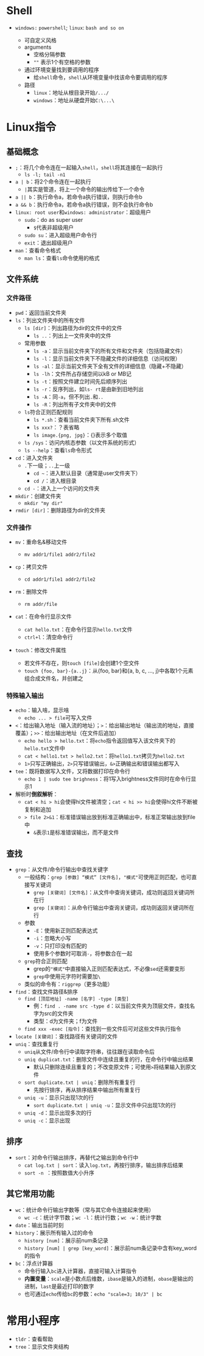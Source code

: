 # Shell

- `windows:` `powershell`; `linux`: `bash and so on` 

  - 可自定义风格
  - arguments
    - 空格分隔参数
    - `""` 表示1个有空格的参数
  - 通过环境变量找到要调用的程序
    - 给`shell`命令，`shell`从环境变量中找该命令要调用的程序
  - 路径
    - `linux`：地址从根目录开始`/.../`
    - `windows`：地址从硬盘开始`C:\...\`

# Linux指令

## 基础概念

- `;`：将几个命令连在一起输入`shell`，`shell`将其连接在一起执行
  - `ls -l; tail -n1`
- `a | b`：将2个命令连在一起执行
  - `|`其实是管道，将上一个命令的输出传给下一个命令
- `a || b`：执行命令a，若命令a执行错误，则执行命令b
- `a && b`：执行命令a，若命令a执行错误，则不会执行命令b
- `linux: root user`和`windows: administrator`：超级用户
  - `sudo`：do as super user
    - `$`代表非超级用户
  - `sudo su`：进入超级用户命令行
  - `exit`：退出超级用户
- `man`：查看命令格式
  - `man ls`：查看`ls`命令使用的格式

## 文件系统

### 文件路径

- `pwd`：返回当前文件夹
- `ls`：列出文件夹中的所有文件
  - `ls [dir]`：列出路径为dir的文件中的文件
    - `ls ..`：列出上一文件夹中的文件
  - 常用参数
    - `ls -a`：显示当前文件夹下的所有文件和文件夹（包括隐藏文件）
    - `ls -l`：显示当前文件夹下不隐藏文件的详细信息（访问权限）
    - `ls -al`：显示当前文件夹下全有文件的详细信息（隐藏+不隐藏）
    - `ls -lh`：文件所占存储空间以kB or MB记
    - `ls -t`：按照文件建立时间先后顺序列出
    - `ls -r`：反序列出，如`ls- rt`是由新到旧地列出
    - `ls -A`：同`-a`，但不列出`.`和`..`
    - `ls -R`：列出所有子文件夹中的文件
  - `ls`符合正则匹配规则
    - `ls *.sh`：查看当前文件夹下所有.sh文件
    - `ls xxx?`：？表省略
    - `ls image.{png, jpg}`：{}表示多个取值
  - `ls /sys`：访问内核态参数（以文件系统的形式）
  - `ls --help`：查看`ls`命令形式
- `cd`：进入文件夹
  - `.`下一级；`..`上一级
    - `cd ~`：进入默认目录（通常是user文件夹下）
    - `cd /`：进入根目录
  - `cd -`：进入上一个访问的文件夹
- `mkdir`：创建文件夹
  - `mkdir "my dir"`
- `rmdir [dir]`：删除路径为dir的文件夹

### 文件操作

- `mv`：重命名&移动文件
  - `mv addr1/file1 addr2/file2`

- `cp`：拷贝文件

  - `cd addr1/file1 addr2/file2`
- `rm`：删除文件
  - `rm addr/file`
- `cat`：在命令行显示文件
  - `cat hello.txt`：在命令行显示`hello.txt`文件
  - `ctrl+l`：清空命令行
- `touch`：修改文件属性
  - 若文件不存在，则`touch [file]`会创建1个空文件
  - `touch {foo, bar}-{a..j}`：从{foo, bar}和{a, b, c, ..., j}中各取1个元素组合成文件名，并创建之

### 特殊输入输出

- `echo`：输入啥，显示啥
  - `echo ... > file`可写入文件
- `<`：给出输入地址（输入流的地址）；`>`：给出输出地址（输出流的地址，直接覆盖）；`>>`：给出输出地址（在文件后追加）
  - `echo hello > hello.txt`：将`echo`指令返回值写入该文件夹下的`hello.txt`文件中
  - `cat < hello1.txt > hello2.txt`：将`hello1.txt`拷贝为`hello2.txt`
  - `1>`只写正确输出，`2>`只写错误输出，`&>`正确输出和错误输出都写入
- `tee`：既将数据写入文件，又将数据打印在命令行
  - `echo 1 | sudo tee brighness`：将1写入brightness文件同时在命令行显示1
- 解析时**倒叙解析**：
  - `cat < hi > hi`会使得hi文件被清空；`cat < hi >> hi`会使得hi文件不断被复制和追加
  - `> file 2>&1`：标准错误输出放到标准正确输出中，标准正常输出放到file中
    - `&`表示`1`是标准错误输出，而不是文件

## 查找

- `grep`：从文件/命令行输出中查找关键字
  - 一般结构：`grep [参数] “模式” [文件名]`，`"模式"`可使用正则匹配，也可直接写关键词
    - `grep [关键词] [文件名]`：从文件中查询关键词，成功则返回关键词所在行
    - `grep [关键词]`：从命令行输出中查询关键词，成功则返回关键词所在行
  - 参数
    - `-E`：使用新正则匹配表达式
    - `-i`：忽略大小写
    - `-v`：只打印没有匹配的
    - 使用多个参数时可取消`-`，将参数合在一起
  - `grep`符合正则匹配
    - grep的`"模式"`中直接输入正则匹配表达式，不必像`sed`还需要变形
    - `grep`中使用元字符时需要加`\`
  - 类似的命令有：`riggrep`（更多功能）
- `find`：查找文件路径&排序
  - `find [顶层地址] -name [名字] -type [类型]`
    - 例：`find . -name src -type d`：以当前文件夹为顶层文件，查找名字为src的文件夹
    - 类型：d为文件夹；f为文件
  - `find xxx -exec [指令]`：查找到一些文件后可对这些文件执行指令
- `locate [关键词]`：查找路径有关键词的文件
- `uniq`：查找重复行
  - `uniq`从文件/命令行中读取字符串，往往跟在读取命令后
  - `uniq duplicat.txt`：删除文件中连续且重复的行，在命令行中输出结果
    - 默认只删除连续且重复的；不改变原文件；可使用`>`将结果输入到原文件
  - `sort duplicate.txt | uniq`：删除所有重复行
    - 先按行排序，再从排序结果中输出所有重复行
  - `uniq -u`：显示只出现1次的行
    - `sort duplicate.txt | uniq -u`：显示文件中只出现1次的行
  - `uniq -d`：显示出现多次的行
  - `uniq -c`：显示出现

## 排序

- `sort`：对命令行输出排序，再替代之输出到命令行中
  - `cat log.txt | sort`：读入`log.txt`，再按行排序，输出排序后结果
  - `sort -n `：按照数值大小升序

## 其它常用功能

- `wc`：统计命令行输出字数等（常与其它命令连接起来使用）
  - `wc -c`：统计字节数；`wc -l`：统计行数；`wc -w`：统计字数 
- `date`：输出当前时刻
- `history`：展示所有输入过的命令
  - `history [num]`：展示前num条记录
  - `history [num] | grep [key_word]`：展示前num条记录中含有key_word的指令
- `bc`：浮点计算器
  - 命令行输入`bc`进入计算器，直接可输入计算指令
  - **内置变量**：`scale`是小数点后维数，`ibase`是输入的进制，`obase`是输出的进制，`last`是最近打印的数字
  - 也可通过`echo`传给`bc`的参数：`echo "scale=3; 10/3" | bc`

# 常用小程序

- `tldr`：查看帮助
- `tree`：显示文件夹结构












